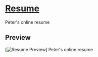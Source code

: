 # [Resume](https://www.peterphan.net/)
Peter's online resume

## Preview
[![Resume Preview](https://www.peterphan.net/img/resume.png)]
Peter's online resume
